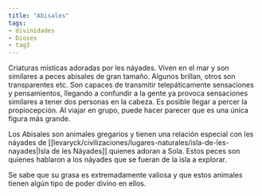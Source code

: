 ```yaml
---
title: "Abisales"
tags:
- divinidades
- Dioses
- tag3
---
```

Criaturas místicas adoradas por les náyades. Viven en el mar y son similares a peces abisales de gran tamaño. Algunos brillan, otros son transparentes etc. Son capaces de transmitir telepáticamente sensaciones y pensamientos, llegando a confundir a la gente ya provoca sensaciones similares a tener dos personas en la cabeza. Es posible llegar a percer la propiocepción. Al viajar en grupo, puede hacer parecer que es una única figura más grande.

Los Abisales son animales gregarios y tienen una relación especial con les náyades de [[levaryck/civilizaciones/lugares-naturales/isla-de-les-nayades|Isla de les Náyades]] quienes adoran a Sola. Estos peces son quienes hablaron a los náyades que se fueran de la isla a explorar.

Se sabe que su grasa es extremadamente valiosa y que estos animales tienen algún tipo de poder divino en ellos.